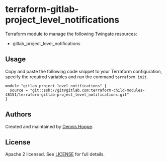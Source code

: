 # terraform-gitlab-project_level_notifications

Terraform module to manage the following Twingate resources:

* gitlab_project_level_notifications

## Usage

Copy and paste the following code snippet to your Terraform configuration,
specify the required variables and run the command `terraform init`.

```hcl
module "gitlab_project_level_notifications" {
  source = "git::ssh://git@gitlab.com:terraform-child-modules-48151/terraform-gitlab-project_level_notifications.git"
}
```

<!-- BEGIN_TF_DOCS -->
<!-- END_TF_DOCS -->

## Authors

Created and maintained by [Dennis Hoppe](https://gitlab.com/dhoppeIT).

## License

Apache 2 licensed. See [LICENSE](LICENSE) for full details.

